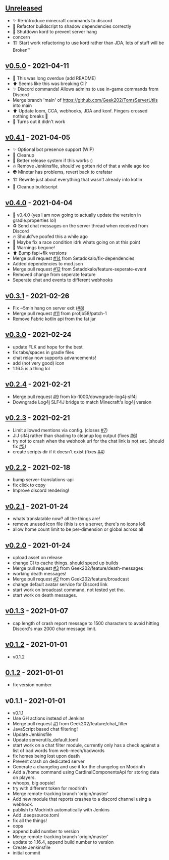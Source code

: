 <a name="unreleased"></a>
## [Unreleased]

- ✨ Re-introduce minecraft commands to discord
- 👷 Refactor buildscript to shadow dependencies correctly
- 🐛 Shutdown kord to prevent server hang
- concern
- 🏗️ Start work refactoring to use kord rather than JDA, lots of stuff will be Broken™


<a name="v0.5.0"></a>
## [v0.5.0] - 2021-04-11

- 📝 This was long overdue (add README)
- ⬆️ Seems like this was breaking CI?
- ✨ Discord commands! Allows admins to use in-game commands from Discord
- Merge branch 'main' of https://github.com/Geek202/TomsServerUtils into main
- ⬆️ Update loom, CCA, webhooks, JDA and konf. Fingers crossed nothing breaks 🤞
- 💚 Turns out it didn't work


<a name="v0.4.1"></a>
## [v0.4.1] - 2021-04-05

- ✨ Optional bot presence support (WIP)
- 👷 Cleanup
- 👷 Better release system if this works :)
- 🔥 Remove Jenkinsfile, should've gotten rid of that a while ago too
- 👽 Minotar has problems, revert back to crafatar
- 🏗 Rewrite just about everything that wasn't already into kotlin
- 🔨 Cleanup buildscript


<a name="v0.4.0"></a>
## [v0.4.0] - 2021-04-04

- 🔖 v0.4.0 (yes I am now going to actually update the version in gradle.properties lol)
- ♻️ Send chat messages on the server thread when received from Discord
- 🔥 Should've poofed this a while ago
- 🐛 Maybe fix a race condition idrk whats going on at this point
- 🚨 Warnings begone!
- ⬆️ Bump fapi+flk versions
- Merge pull request [#14](https://github.com/Geek202/TomsServerUtils/issues/14) from Setadokalo/fix-dependencies
- Added dependencies to mod.json
- Merge pull request [#12](https://github.com/Geek202/TomsServerUtils/issues/12) from Setadokalo/feature-seperate-event
- Removed change from seperate feature
- Seperate chat and events to different webhooks


<a name="v0.3.1"></a>
## [v0.3.1] - 2021-02-26

- Fix ~5min hang on server exit ([#8](https://github.com/Geek202/TomsServerUtils/issues/8))
- Merge pull request [#11](https://github.com/Geek202/TomsServerUtils/issues/11) from profjb58/patch-1
- Remove Fabric kotlin api from the fat jar


<a name="v0.3.0"></a>
## [v0.3.0] - 2021-02-24

- update FLK and hope for the best
- fix tabs/spaces in gradle files
- chat relay now supports advancements!
- add (not very good) icon
- 1.16.5 is a thing lol


<a name="v0.2.4"></a>
## [v0.2.4] - 2021-02-21

- Merge pull request [#9](https://github.com/Geek202/TomsServerUtils/issues/9) from kb-1000/downgrade-log4j-slf4j
- Downgrade Log4j SLF4J bridge to match Minecraft's log4j version


<a name="v0.2.3"></a>
## [v0.2.3] - 2021-02-21

- Limit allowed mentions via config. (closes [#7](https://github.com/Geek202/TomsServerUtils/issues/7))
- JIJ slf4j rather than shading to cleanup log output (fixes [#6](https://github.com/Geek202/TomsServerUtils/issues/6))
- try not to crash when the webhook url for the chat link is not set. (should fix [#5](https://github.com/Geek202/TomsServerUtils/issues/5))
- create scripts dir if it doesn't exist (fixes [#4](https://github.com/Geek202/TomsServerUtils/issues/4))


<a name="v0.2.2"></a>
## [v0.2.2] - 2021-02-18

- bump server-translations-api
- fix click to copy
- Improve discord rendering!


<a name="v0.2.1"></a>
## [v0.2.1] - 2021-01-24

- whats translatable now? all the things are!
- remove unused icon file (this is on a server, there's no icons lol)
- allow home count limit to be per-dimension or global across all


<a name="v0.2.0"></a>
## [v0.2.0] - 2021-01-24

- upload asset on release
- change CI to cache things. should speed up builds
- Merge pull request [#3](https://github.com/Geek202/TomsServerUtils/issues/3) from Geek202/feature/death-messages
- working death messages!
- Merge pull request [#2](https://github.com/Geek202/TomsServerUtils/issues/2) from Geek202/feature/broadcast
- change default avatar service for Discord link
- start work on broadcast command, not tested yet tho.
- start work on death messages.


<a name="v0.1.3"></a>
## [v0.1.3] - 2021-01-07

- cap length of crash report message to 1500 characters to avoid hitting Discord's max 2000 char message limit.


<a name="v0.1.2"></a>
## [v0.1.2] - 2021-01-01

- v0.1.2


<a name="0.1.2"></a>
## [0.1.2] - 2021-01-01

- fix version number


<a name="v0.1.1"></a>
## v0.1.1 - 2021-01-01

- v0.1.1
- Use GH actions instead of Jenkins
- Merge pull request [#1](https://github.com/Geek202/TomsServerUtils/issues/1) from Geek202/feature/chat_filter
- JavaScript based chat filtering!
- Update Jenkinsfile
- Update serverutils_default.toml
- start work on a chat filter module, currently only has a check against a list of bad words from web-mech/badwords
- fix homes being lost upon death
- Prevent crash on dedicated server
- Generate a changelog and use it for the changelog on Modrinth
- Add a /home command using CardinalComponentsApi for storing data on players.
- whoops, big oopsie!
- try with different token for modrinth
- Merge remote-tracking branch 'origin/master'
- Add new module that reports crashes to a discord channel using a webhook.
- publish to Modrinth automatically with Jenkins
- Add .deepsource.toml
- fix all the things!
- oops
- append build number to version
- Merge remote-tracking branch 'origin/master'
- update to 1.16.4, append build number to version
- Create Jenkinsfile
- initial commit


[Unreleased]: https://github.com/Geek202/TomsServerUtils/compare/v0.5.0...HEAD
[v0.5.0]: https://github.com/Geek202/TomsServerUtils/compare/v0.4.1...v0.5.0
[v0.4.1]: https://github.com/Geek202/TomsServerUtils/compare/v0.4.0...v0.4.1
[v0.4.0]: https://github.com/Geek202/TomsServerUtils/compare/v0.3.1...v0.4.0
[v0.3.1]: https://github.com/Geek202/TomsServerUtils/compare/v0.3.0...v0.3.1
[v0.3.0]: https://github.com/Geek202/TomsServerUtils/compare/v0.2.4...v0.3.0
[v0.2.4]: https://github.com/Geek202/TomsServerUtils/compare/v0.2.3...v0.2.4
[v0.2.3]: https://github.com/Geek202/TomsServerUtils/compare/v0.2.2...v0.2.3
[v0.2.2]: https://github.com/Geek202/TomsServerUtils/compare/v0.2.1...v0.2.2
[v0.2.1]: https://github.com/Geek202/TomsServerUtils/compare/v0.2.0...v0.2.1
[v0.2.0]: https://github.com/Geek202/TomsServerUtils/compare/v0.1.3...v0.2.0
[v0.1.3]: https://github.com/Geek202/TomsServerUtils/compare/v0.1.2...v0.1.3
[v0.1.2]: https://github.com/Geek202/TomsServerUtils/compare/0.1.2...v0.1.2
[0.1.2]: https://github.com/Geek202/TomsServerUtils/compare/v0.1.1...0.1.2
